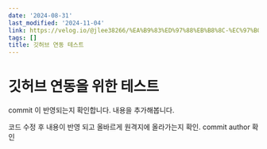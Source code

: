 ```yaml
---
date: '2024-08-31'
last_modified: '2024-11-04'
link: https://velog.io/@jlee38266/%EA%B9%83%ED%97%88%EB%B8%8C-%EC%97%B0%EB%8F%99-%ED%85%8C%EC%8A%A4%ED%8A%B8
tags: []
title: 깃허브 연동 테스트
---
```


# 깃허브 연동을 위한 테스트

commit 이 반영되는지 확인합니다. 내용을 추가해봅니다.

코드 수정 후 내용이 반영 되고 올바르게 원격지에 올라가는지 확인. commit author 확인